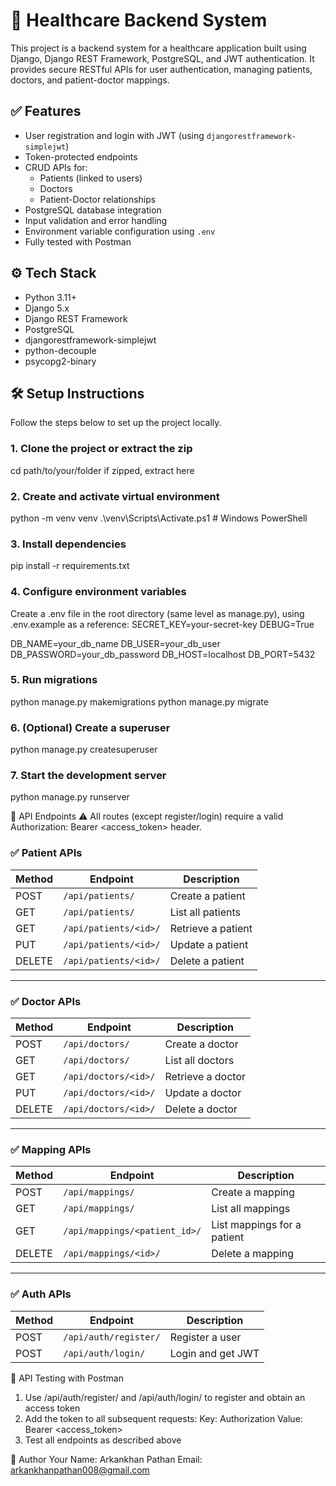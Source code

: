# 🏥 Healthcare Backend System

This project is a backend system for a healthcare application built using Django, Django REST Framework, PostgreSQL, and JWT authentication. It provides secure RESTful APIs for user authentication, managing patients, doctors, and patient-doctor mappings.

## ✅ Features
- User registration and login with JWT (using `djangorestframework-simplejwt`)
- Token-protected endpoints
- CRUD APIs for:
  - Patients (linked to users)
  - Doctors
  - Patient-Doctor relationships
- PostgreSQL database integration
- Input validation and error handling
- Environment variable configuration using `.env`
- Fully tested with Postman

## ⚙️ Tech Stack
- Python 3.11+
- Django 5.x
- Django REST Framework
- PostgreSQL
- djangorestframework-simplejwt
- python-decouple
- psycopg2-binary

## 🛠 Setup Instructions
Follow the steps below to set up the project locally.

### 1. Clone the project or extract the zip
cd path/to/your/folder
	 if zipped, extract here

### 2. Create and activate virtual environment
python -m venv venv
.\venv\Scripts\Activate.ps1   # Windows PowerShell

### 3. Install dependencies
pip install -r requirements.txt

### 4. Configure environment variables
Create a .env file in the root directory (same level as manage.py),  using .env.example as a reference:
SECRET_KEY=your-secret-key
DEBUG=True

DB_NAME=your_db_name
DB_USER=your_db_user
DB_PASSWORD=your_db_password
DB_HOST=localhost
DB_PORT=5432

### 5. Run migrations
python manage.py makemigrations
python manage.py migrate

### 6. (Optional) Create a superuser
python manage.py createsuperuser

### 7. Start the development server
python manage.py runserver

📮 API Endpoints
⚠️ All routes (except register/login) require a valid Authorization: Bearer <access_token> header.

### ✅ Patient APIs

| Method | Endpoint               | Description         |
|--------|------------------------|---------------------|
| POST   | `/api/patients/`       | Create a patient    |
| GET    | `/api/patients/`       | List all patients   |
| GET    | `/api/patients/<id>/`  | Retrieve a patient  |
| PUT    | `/api/patients/<id>/`  | Update a patient    |
| DELETE | `/api/patients/<id>/`  | Delete a patient    |

---

### ✅ Doctor APIs

| Method | Endpoint              | Description         |
|--------|-----------------------|---------------------|
| POST   | `/api/doctors/`       | Create a doctor     |
| GET    | `/api/doctors/`       | List all doctors    |
| GET    | `/api/doctors/<id>/`  | Retrieve a doctor   |
| PUT    | `/api/doctors/<id>/`  | Update a doctor     |
| DELETE | `/api/doctors/<id>/`  | Delete a doctor     |

---

### ✅ Mapping APIs

| Method | Endpoint                       | Description                    |
|--------|--------------------------------|--------------------------------|
| POST   | `/api/mappings/`               | Create a mapping               |
| GET    | `/api/mappings/`               | List all mappings              |
| GET    | `/api/mappings/<patient_id>/`  | List mappings for a patient    |
| DELETE | `/api/mappings/<id>/`          | Delete a mapping               |

---

### ✅ Auth APIs

| Method | Endpoint              | Description       |
|--------|-----------------------|-------------------|
| POST   | `/api/auth/register/` | Register a user   |
| POST   | `/api/auth/login/`    | Login and get JWT |

🧪 API Testing with Postman
1.	Use /api/auth/register/ and /api/auth/login/ to register and obtain an access token
2.	Add the token to all subsequent requests:
Key: Authorization
Value: Bearer <access_token>
3.	Test all endpoints as described above
	
👤 Author
Your Name: Arkankhan Pathan
Email: arkankhanpathan008@gmail.com



